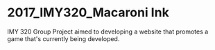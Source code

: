 # 2017_IMY320_Macaroni Ink
IMY 320 Group Project aimed to developing a website that promotes a game that's currently being developed.
